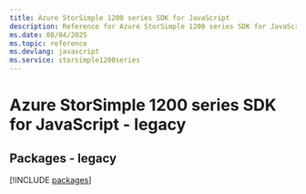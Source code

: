 ```yaml
---
title: Azure StorSimple 1200 series SDK for JavaScript
description: Reference for Azure StorSimple 1200 series SDK for JavaScript
ms.date: 08/04/2025
ms.topic: reference
ms.devlang: javascript
ms.service: storsimple1200series
---
```

# Azure StorSimple 1200 series SDK for JavaScript - legacy
## Packages - legacy
[!INCLUDE [packages](storsimple-1200-series-index.md)]